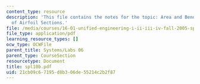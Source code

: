 ```yaml
---
content_type: resource
description: 'This file contains the notes for the topic: Area and Bending Inertia
  of Airfoil Sections.'
file: /media/courses/16-01-unified-engineering-i-ii-iii-iv-fall-2005-spring-2006/21cb09c67195d8b306de55214c2b2f87_spl10b.pdf
file_type: application/pdf
learning_resource_types: []
ocw_type: OCWFile
parent_title: Systems/Labs 06
parent_type: CourseSection
resourcetype: Document
title: spl10b.pdf
uid: 21cb09c6-7195-d8b3-06de-55214c2b2f87
---
```


